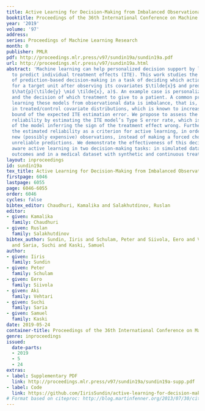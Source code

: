 ```yaml
---
title: Active Learning for Decision-Making from Imbalanced Observational Data
booktitle: Proceedings of the 36th International Conference on Machine Learning
year: '2019'
volume: '97'
address: 
series: Proceedings of Machine Learning Research
month: 0
publisher: PMLR
pdf: http://proceedings.mlr.press/v97/sundin19a/sundin19a.pdf
url: http://proceedings.mlr.press/v97/sundin19a.html
abstract: 'Machine learning can help personalized decision support by learning models
  to predict individual treatment effects (ITE). This work studies the reliability
  of prediction-based decision-making in a task of deciding which action $a$ to take
  for a target unit after observing its covariates $\tilde{x}$ and predicted outcomes
  $\hat{p}(\tilde{y} \mid \tilde{x}, a)$. An example case is personalized medicine
  and the decision of which treatment to give to a patient. A common problem when
  learning these models from observational data is imbalance, that is, difference
  in treated/control covariate distributions, which is known to increase the upper
  bound of the expected ITE estimation error. We propose to assess the decision-making
  reliability by estimating the ITE model’s Type S error rate, which is the probability
  of the model inferring the sign of the treatment effect wrong. Furthermore, we use
  the estimated reliability as a criterion for active learning, in order to collect
  new (possibly expensive) observations, instead of making a forced choice based on
  unreliable predictions. We demonstrate the effectiveness of this decision-making
  aware active learning in two decision-making tasks: in simulated data with binary
  outcomes and in a medical dataset with synthetic and continuous treatment outcomes.'
layout: inproceedings
id: sundin19a
tex_title: Active Learning for Decision-Making from Imbalanced Observational Data
firstpage: 6046
lastpage: 6055
page: 6046-6055
order: 6046
cycles: false
bibtex_editor: Chaudhuri, Kamalika and Salakhutdinov, Ruslan
editor:
- given: Kamalika
  family: Chaudhuri
- given: Ruslan
  family: Salakhutdinov
bibtex_author: Sundin, Iiris and Schulam, Peter and Siivola, Eero and Vehtari, Aki
  and Saria, Suchi and Kaski, Samuel
author:
- given: Iiris
  family: Sundin
- given: Peter
  family: Schulam
- given: Eero
  family: Siivola
- given: Aki
  family: Vehtari
- given: Suchi
  family: Saria
- given: Samuel
  family: Kaski
date: 2019-05-24
container-title: Proceedings of the 36th International Conference on Machine Learning
genre: inproceedings
issued:
  date-parts:
  - 2019
  - 5
  - 24
extras:
- label: Supplementary PDF
  link: http://proceedings.mlr.press/v97/sundin19a/sundin19a-supp.pdf
- label: Code
  link: https://github.com/IirisSundin/active-learning-for-decision-making
# Format based on citeproc: http://blog.martinfenner.org/2013/07/30/citeproc-yaml-for-bibliographies/
---
```

